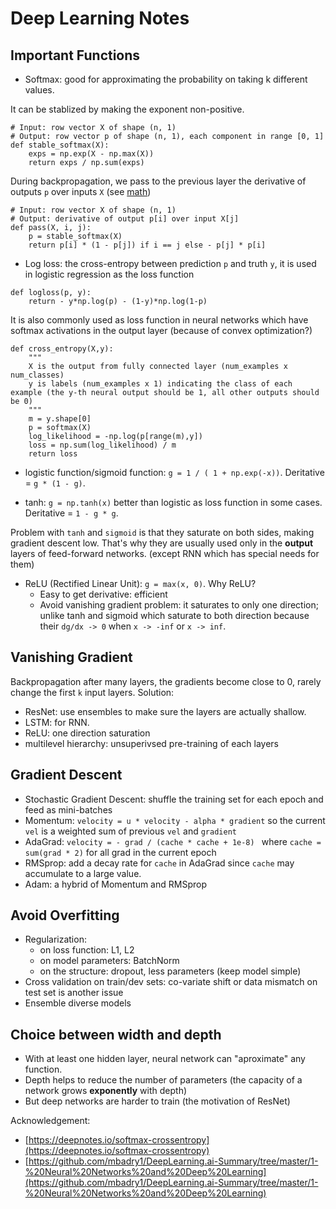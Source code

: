 Deep Learning Notes
===

Important Functions
---
* Softmax: good for approximating the probability on taking k different values. 

It can be stablized by making the exponent non-positive.
```
# Input: row vector X of shape (n, 1)
# Output: row vector p of shape (n, 1), each component in range [0, 1]
def stable_softmax(X):
    exps = np.exp(X - np.max(X))
    return exps / np.sum(exps)
```
During backpropagation, we pass to the previous layer the derivative of outputs `p` over inputs `X` (see [math](https://deepnotes.io/softmax-crossentropy)) 
```
# Input: row vector X of shape (n, 1)
# Output: derivative of output p[i] over input X[j]
def pass(X, i, j):
    p = stable_softmax(X)
    return p[i] * (1 - p[j]) if i == j else - p[j] * p[i]
```

* Log loss: the cross-entropy between prediction `p` and truth `y`, it is used in logistic regression as the loss function
```
def logloss(p, y):
    return - y*np.log(p) - (1-y)*np.log(1-p)
```
It is also commonly used as loss function in neural networks which have softmax activations in the output layer (because of convex optimization?)
```
def cross_entropy(X,y):
    """
    X is the output from fully connected layer (num_examples x num_classes)
    y is labels (num_examples x 1) indicating the class of each example (the y-th neural output should be 1, all other outputs should be 0)
    """
    m = y.shape[0]
    p = softmax(X)
    log_likelihood = -np.log(p[range(m),y])
    loss = np.sum(log_likelihood) / m
    return loss
```

* logistic function/sigmoid function: `g = 1 / ( 1 + np.exp(-x))`. Deritative = `g * (1 - g)`.

* tanh: `g = np.tanh(x)` better than logistic as loss function in some cases. Deritative = `1 - g * g`.

Problem with `tanh` and `sigmoid` is that they saturate on both sides, making gradient descent low. That's why they are usually used only in the **output** layers of feed-forward networks. (except RNN which has special needs for them)

* ReLU (Rectified Linear Unit): `g = max(x, 0)`. Why ReLU?
    * Easy to get derivative: efficient 
    * Avoid vanishing gradient problem: it saturates to only one direction; unlike tanh and sigmoid which saturate to both direction because their `dg/dx -> 0` when `x -> -inf` or `x -> inf`.
    
Vanishing Gradient
---
Backpropagation after many layers, the gradients become close to 0, rarely change the first `k` input layers.
Solution:
* ResNet: use ensembles to make sure the layers are actually shallow.
* LSTM: for RNN.
* ReLU: one direction saturation
* multilevel hierarchy: unsuperivsed pre-training of each layers

Gradient Descent
---
* Stochastic Gradient Descent: shuffle the training set for each epoch and feed as mini-batches 
* Momentum: `velocity = u * velocity - alpha * gradient` so the current `vel` is a weighted sum of previous `vel` and `gradient`
* AdaGrad: `velocity = - grad / (cache * cache + 1e-8) ` where `cache = sum(grad * 2)` for all grad in the current epoch
* RMSprop: add a decay rate for `cache` in AdaGrad since `cache` may accumulate to a large value.
* Adam: a hybrid of Momentum and RMSprop

Avoid Overfitting
---
* Regularization: 
    * on loss function: L1, L2
    * on model parameters: BatchNorm
    * on the structure: dropout, less parameters (keep model simple)
* Cross validation on train/dev sets: co-variate shift or data mismatch on test set is another issue
* Ensemble diverse models

Choice between width and depth
---
* With at least one hidden layer, neural network can "aproximate" any function.
* Depth helps to reduce the number of parameters (the capacity of a network grows **exponently** with depth)
* But deep networks are harder to train (the motivation of ResNet)


Acknowledgement:
* [https://deepnotes.io/softmax-crossentropy](https://deepnotes.io/softmax-crossentropy)
* [https://github.com/mbadry1/DeepLearning.ai-Summary/tree/master/1-%20Neural%20Networks%20and%20Deep%20Learning](https://github.com/mbadry1/DeepLearning.ai-Summary/tree/master/1-%20Neural%20Networks%20and%20Deep%20Learning)
